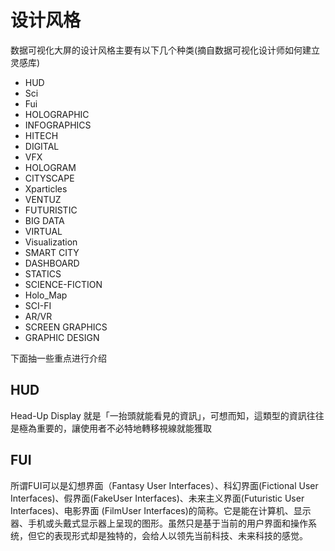 # 设计风格

数据可视化大屏的设计风格主要有以下几个种类(摘自数据可视化设计师如何建立灵感库)
* HUD
* Sci
* Fui
* HOLOGRAPHIC
* INFOGRAPHICS
* HITECH
* DIGITAL
* VFX
* HOLOGRAM
* CITYSCAPE
* Xparticles
* VENTUZ
* FUTURISTIC
* BIG DATA
* VIRTUAL
* Visualization
* SMART CITY
* DASHBOARD
* STATICS
* SCIENCE-FICTION
* Holo_Map
* SCI-FI
* AR/VR
* SCREEN GRAPHICS
* GRAPHIC DESIGN

下面抽一些重点进行介绍

## HUD
Head-Up Display 就是「一抬頭就能看見的資訊」，可想而知，這類型的資訊往往是極為重要的，讓使用者不必特地轉移視線就能獲取

## FUI
所谓FUI可以是幻想界面（Fantasy User Interfaces）、科幻界面(Fictional User Interfaces)、假界面(FakeUser Interfaces)、未来主义界面(Futuristic User Interfaces)、电影界面 (FilmUser Interfaces)的简称。它是能在计算机、显示器、手机或头戴式显示器上呈现的图形。虽然只是基于当前的用户界面和操作系统，但它的表现形式却是独特的，会给人以领先当前科技、未来科技的感觉。